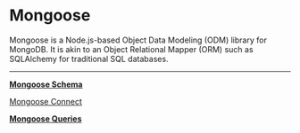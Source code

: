 # Mongoose

Mongoose is a Node.js-based Object Data Modeling (ODM) library for MongoDB. It is akin to an Object Relational Mapper (ORM) such as
SQLAlchemy for traditional SQL databases.

---

[**Mongoose Schema**](Mongoose%201b2aeacbb299813bacc6d3e287105a12/Mongoose%20Schema%201b2aeacbb29981119f3bf51ca0acbf33.md)

[Mongoose Connect](Mongoose%201b2aeacbb299813bacc6d3e287105a12/Mongoose%20Connect%201b2aeacbb29981059632f8a8bf8420e9.md)

[**Mongoose Queries**](Mongoose%201b2aeacbb299813bacc6d3e287105a12/Mongoose%20Queries%201b2aeacbb299813086d7e3235d02b768.md)